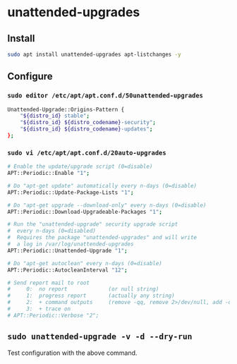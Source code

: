 # unattended-upgrades

## Install

```sh
sudo apt install unattended-upgrades apt-listchanges -y
```

## Configure

### `sudo editor /etc/apt/apt.conf.d/50unattended-upgrades`

```sh
Unattended-Upgrade::Origins-Pattern {
    "${distro_id} stable";
    "${distro_id} ${distro_codename}-security";
    "${distro_id} ${distro_codename}-updates";
};
```

### `sudo vi /etc/apt/apt.conf.d/20auto-upgrades`

```sh
# Enable the update/upgrade script (0=disable)
APT::Periodic::Enable "1";

# Do "apt-get update" automatically every n-days (0=disable)
APT::Periodic::Update-Package-Lists "1";

# Do "apt-get upgrade --download-only" every n-days (0=disable)
APT::Periodic::Download-Upgradeable-Packages "1";

# Run the "unattended-upgrade" security upgrade script
#  every n-days (0=disabled)
#  Requires the package "unattended-upgrades" and will write
#  a log in /var/log/unattended-upgrades
APT::Periodic::Unattended-Upgrade "1";

# Do "apt-get autoclean" every n-days (0=disable)
APT::Periodic::AutocleanInterval "12";

# Send report mail to root
#     0:  no report             (or null string)
#     1:  progress report       (actually any string)
#     2:  + command outputs     (remove -qq, remove 2>/dev/null, add -d)
#     3:  + trace on
# APT::Periodic::Verbose "2";
```

## `sudo unattended-upgrade -v -d --dry-run`

Test configuration with the above command.
